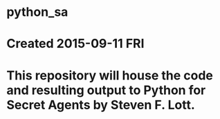 # python_sa
# Created 2015-09-11 FRI

# This repository will house the code and resulting output to Python for Secret Agents by Steven F. Lott.
